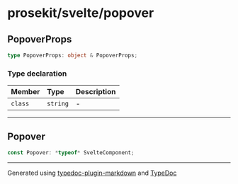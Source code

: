 # prosekit/svelte/popover

<a id="popoverprops" name="popoverprops"></a>

## PopoverProps

```ts
type PopoverProps: object & PopoverProps;
```

### Type declaration

| Member | Type | Description |
| :------ | :------ | :------ |
| `class` | `string` | - |

***

<a id="popover" name="popover"></a>

## Popover

```ts
const Popover: *typeof* SvelteComponent;
```

***

Generated using [typedoc-plugin-markdown](https://www.npmjs.com/package/typedoc-plugin-markdown) and [TypeDoc](https://typedoc.org/)

